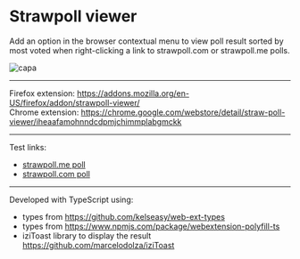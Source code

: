 ﻿# Strawpoll viewer

Add an option in the browser contextual menu to view poll result sorted by most voted when right-clicking a link to strawpoll.com or strawpoll.me polls.

![capa](https://i.imgur.com/TlBXEFS.png)

---

Firefox extension: https://addons.mozilla.org/en-US/firefox/addon/strawpoll-viewer/  
Chrome extension: https://chrome.google.com/webstore/detail/straw-poll-viewer/iheaafamohnndcdpmjchimmplabgmckk

---

Test links:

- [strawpoll.me poll](https://www.strawpoll.me/1)
- [strawpoll.com poll](https://strawpoll.com/zdezb6dp)

---
Developed with TypeScript using:
- types from https://github.com/kelseasy/web-ext-types
- types from https://www.npmjs.com/package/webextension-polyfill-ts
- iziToast library to display the result https://github.com/marcelodolza/iziToast
